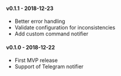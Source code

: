 #### v0.1.1 - 2018-12-23
* Better error handling
* Validate configuration for inconsistencies
* Add custom command notifier

#### v0.1.0 - 2018-12-22
* First MVP release
* Support of Telegram notifier
